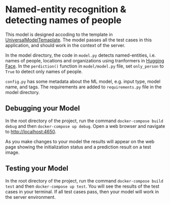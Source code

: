 # Named-entity recognition & detecting names of people

This model is designed accoding to the template in [UniversalModelTemaplate](https://github.com/UMass-Rescue/UniversalModelTemplate). The model passes all the test cases in this application, and should work in the context of the server.

In the model directory, the code in `model.py` detects named-entities, i.e. names of people, locations and organizations using tranformers in [Hugging Face](https://huggingface.co/transformers/usage.html).  In the `perdiction()` function in `model/model.py` file, set `only_person` to `True` to detect only names of people.

`config.py` has some metadata about the ML model, e.g. input type, model name, and tags. 
The requirements are added to `requirements.py` file in the model directory. 


## Debugging your Model

In the root directory of the project, run the command 
`docker-compose build debug` and then `docker-compose up debug`. Open a web browser and navigate to
[http://localhost:4650]('http://localhost:4650').

As you make changes to your model the results will appear on the web page showing the initialization
status and a prediction result on a test image.


## Testing your Model

In the root directory of the project, run the command `docker-compose build test` and then
`docker-compose up test`. You will see the results of the test cases in your terminal. If all
test cases pass, then your model will work in the server environment.
